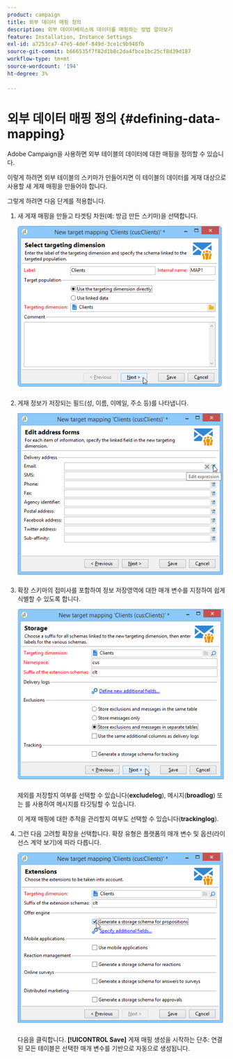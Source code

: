 ```yaml
---
product: campaign
title: 외부 데이터 매핑 정의
description: 외부 데이터베이스에 데이터를 매핑하는 방법 알아보기
feature: Installation, Instance Settings
exl-id: a7253ca7-47e5-4def-849d-3ce1c9b948fb
source-git-commit: b666535f7f82d1b8c2da4fbce1bc25cf8d39d187
workflow-type: tm+mt
source-wordcount: '194'
ht-degree: 3%

---
```


# 외부 데이터 매핑 정의 {#defining-data-mapping}



Adobe Campaign을 사용하면 외부 테이블의 데이터에 대한 매핑을 정의할 수 있습니다.

이렇게 하려면 외부 테이블의 스키마가 만들어지면 이 테이블의 데이터를 게재 대상으로 사용할 새 게재 매핑을 만들어야 합니다.

그렇게 하려면 다음 단계를 적용합니다.

1. 새 게재 매핑을 만들고 타겟팅 차원(예: 방금 만든 스키마)을 선택합니다.

   ![](assets/wf_new_mapping_create_fda.png)

1. 게재 정보가 저장되는 필드(성, 이름, 이메일, 주소 등)를 나타냅니다.

   ![](assets/wf_new_mapping_define_join.png)

1. 확장 스키마의 접미사를 포함하여 정보 저장영역에 대한 매개 변수를 지정하여 쉽게 식별할 수 있도록 합니다.

   ![](assets/wf_new_mapping_define_names.png)

   제외를 저장할지 여부를 선택할 수 있습니다(**excludelog**), 메시지(**broadlog**) 또는 를 사용하여 메시지를 타깃팅할 수 있습니다.

   이 게재 매핑에 대한 추적을 관리할지 여부도 선택할 수 있습니다(**trackinglog**).

1. 그런 다음 고려할 확장을 선택합니다. 확장 유형은 플랫폼의 매개 변수 및 옵션(라이선스 계약 보기)에 따라 다릅니다.

   ![](assets/wf_new_mapping_define_extensions.png)

   다음을 클릭합니다. **[!UICONTROL Save]** 게재 매핑 생성을 시작하는 단추: 연결된 모든 테이블은 선택한 매개 변수를 기반으로 자동으로 생성됩니다.
